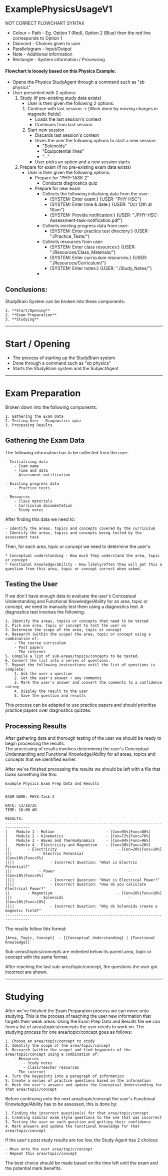 # ExamplePhysicsUsageV1
NOT CORRECT FLOWCHART SYNTAX
- Colour = Path - Eg. Option 1 (Red), Option 2 (Blue) then the red line corresponds to Option 1
- Diamond - Choices given to user
- Parallelogram - Input/Output
- Note - Additional information
- Rectangle - System information / Processing



#### Flowchart is loosely based on this Physics Example:
- Opens the Physics StudyAgent through a command such as "sb physics"
- User presented with 2 options:
    1. Study (if pre-existing study data exists)
        - User is then given the following 2 options:
        1. Continue with last session -> [Work done by moving charges in magnetic fields]
            - Loads the last session's context
            - Continues from last session
        2. Start new session
            - Discards last session's context
            - Gives the user the following options to start a new session:
                - "Solenoids"
                - "Equipotential lines"
                - "..."
            - User picks an option and a new session starts
    2. Prepare for exam (if no pre-existing exam data exists)
        - User is then given the following options:
            - Prepare for "PHY-TASK 2"
                - Conducts diagnostics quiz
            - Prepare for new exam
                - Collects the following initialising data from the user:
                    - {SYSTEM: Enter exam:}           {USER: "PHY-HSC"}
                    - {SYSTEM: Enter time & date:}    {USER: "Oct 13th at 10am"}
                    - {SYSTEM: Provide notification:} {USER: "./PHY-HSC-Assessment-task-notification.pdf"}
                - Collects existing progress data from user:
                    - {SYSTEM: Enter practice test directory:}  {USER: "./Practice_Tests/"}
                - Collects resources from user:
                    - {SYSTEM: Enter class resources:}          {USER: "./Resources/Class_Materials/"}
                    - {SYSTEM: Enter curriculum resources:}     {USER: "./Resources/Curriculum/"}
                    - {SYSTEM: Enter notes:}                    {USER: "./Study_Notes/"}
                - 


## Conclusions:
StudyBrain System can be broken into these components:

    1. **Start/Opening**
    2. **Exam Preparation**
    3. **Studying**

----
# Start / Opening
- The process of starting up the StudyBrain system
- Done through a command such as "sb physics"
- Starts the StudyBrain system and the SubjectAgent

----

# Exam Preparation
Broken down into the following components:

    1. Gathering the Exam Data
    2. Testing User - Diagnostics quiz
    3. Processing Results

## Gathering the Exam Data
The following information has to be collected from the user:

    - Initialising data
        - Exam name
        - Time and data
        - Assessment notification

    - Existing progress data
        - Practice tests

    - Resources
        - Class materials
        - Curriculum documentation
        - Study notes

After finding this data we need to:
    
    - Identify the areas, topics and concepts covered by the curriculum
    - Identify the areas, topics and concepts being tested by the assessment task

Then, for each area, topic or concept we need to determine the user's:
        
    * Conceptual understanding - How much they understand the area, topic or concept
    * Functional knowledge/ability - How likely/often they will get this a question from this area, topic or concept correct when asked.



## Testing the User
If we don't have enough data to evaluate the user's Conceptual Understanding and Functional Knowledge/Ability for an area, topic or concept, we need to manually test them using a diagnostics test.
A diagnostics test involves the following:

    1. Identify the areas, topics or concepts that need to be tested
    2. Pick one area, topic or concept to test the user on
    3. Determine the scope of the area, topic or concept
    4. Research (within the scope) the area, topic or concept using a combination of:
        - The course curriculum
        - Past papers
        - The internet
    5. Compile a list of sub-areas/topics/concepts to be tested.
    6. Convert the list into a series of questions.
    7. Repeat the following instructions until the list of questions is complete:
        1. Ask the user a question
        2. Get the user's answer + any comments
        3. Mark the user's answer and convert the comments to a confidence rating
        4. Display the result to the user
        5. Save the question and results

This process can be adapted to use practice papers and should prioritise practice papers over diagnostics quizzes.

## Processing Results
After gathering data and thorough testing of the user we should be ready to begin processing the results.  
The processing of results involves determining the user's Conceptual Understanding and Functional Knowledge/Ability for all areas, topics and concepts that we identified earlier. 

After we've finished processing the results we should be left with a file that looks something like this:

    Example Physics Exam Prep Data and Results
    ------------------------------------------
    
    EXAM NAME: PHYS-Task-2
    
    DATE: 13/10/26
    TIME: 10:00 AM

    RESULTS:
    ---------------------------------------------------------------------------------
    |    Module 1 - Motion                       - [Con=95%|Func=80%]               
    |    Module 2 - Kinematics                   - [Con=72%|Func=70%]               
    |    Module 3 - Waves and Thermodynamics     - [Con=94%|Func=96%]               
    |    Module 4 - Electricity and Magnetism    - [Con=30%|Func=20%]               
    ||        - Electricity                           - [Con=20%|Func=10%]          
    |||            - Electric Potential                    - [Con=10%|Func=5%]      
    ||||                - Incorrect Question: "What is Electric Potential?"         
    |||            - Power                                 - [Con=10%|Func=5%]      
    ||||                - Incorrect Question: "What is Electrical Power?"
    ||||                - Incorrect Question: "How do you calculate Electrical Power?"
    ||        - Magnetism                             - [Con=10%|Func=10%]          
    |||            - Solenoids                             - [Con=10%|Func=10%]     
    ||||                - Incorrect Question: "Why do Solenoids create a magnetic field?"
    ---------------------------------------------------------------------------------

The results follow this format:

    [Area, Topic, Concept]  - [{Conceptual Understanding} | {Functional Knowledge}]

Sub-areas/topics/concepts are indented below its parent area, topic or concept with the same format.

After reaching the last sub-area/topic/concept, the questions the user got incorrect are shown.
    

----

# Studying
After we've finished the Exam Preparation process we can move onto studying.
This is the process of teaching the user new information that targets their weak areas.
Using the Exam Prep Data and Results file we can form a list of areas/topics/concepts the user needs to work on. 
The studying process for one area/topic/concept goes as follows:

    1. Choose an area/topic/concept to study
    2. Identify the scope of the area/topic/concept
    3. Research (within the scope) and find keypoints of the area/topic/concept using a combination of:
        - Resources
            - Study notes
            - Class/Teacher resources
        - The internet
    4. Turn the keypoints into a paragraph of information
    5. Create a series of practice questions based on the information
    6. Mark the user's answers and update the Conceptual Understanding for that area/topic/concept

Before continuing onto the next area/topic/concept the user's Functional Knowledge/Ability has to be assessed, this is done by:

    1. Finding the incorrect question(s) for that area/topic/concept
    2. Creating similar exam style questions to the one that was incorrect
    3. Testing the user on each question and getting their confidence
    4. Mark answers and update the Functional Knowledge for that area/topic/concept

If the user's post study results are too low, the Study Agent has 2 choices:
    
    - Move onto the next area/topic/concept
    - Repeat this area/topic/concept

The best choice should be made based on the time left until the exam and the potential mark benefits.